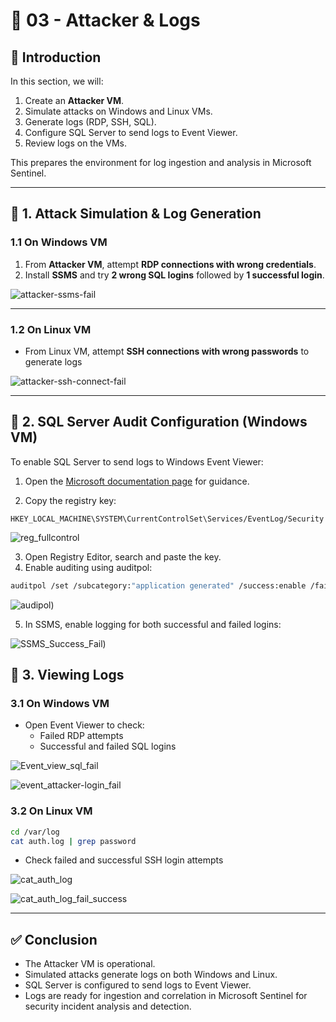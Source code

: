 # 🔴 03 - Attacker & Logs

## 📝 Introduction
In this section, we will:  

1. Create an **Attacker VM**.  
2. Simulate attacks on Windows and Linux VMs.  
3. Generate logs (RDP, SSH, SQL).  
4. Configure SQL Server to send logs to Event Viewer.  
5. Review logs on the VMs.  

This prepares the environment for log ingestion and analysis in Microsoft Sentinel.

---

## 🚀 1. Attack Simulation & Log Generation

### 1.1 On Windows VM

1. From **Attacker VM**, attempt **RDP connections with wrong credentials**.  
2. Install **SSMS** and try **2 wrong SQL logins** followed by **1 successful login**.  

![attacker-ssms-fail](https://github.com/AliChoukatli/CyberShield-SOC-Lab/blob/main/Screenshots/attacker-ssms-fail.png)

--- 

### 1.2 On Linux VM

- From Linux VM, attempt **SSH connections with wrong passwords** to generate logs

![attacker-ssh-connect-fail](https://github.com/AliChoukatli/CyberShield-SOC-Lab/blob/main/Screenshots/attacker-ssh-connect-fail.png)

----


## 🚀 2. SQL Server Audit Configuration (Windows VM)

To enable SQL Server to send logs to Windows Event Viewer:

1. Open the [Microsoft documentation page](https://learn.microsoft.com/en-us/sql/relational-databases/security/auditing/write-sql-server-audit-events-to-the-security-log?view=sql-server-ver16) for guidance.


2. Copy the registry key:

```pgsql
HKEY_LOCAL_MACHINE\SYSTEM\CurrentControlSet\Services/EventLog/Security
```

![reg_fullcontrol](https://github.com/AliChoukatli/CyberShield-SOC-Lab/blob/main/Screenshots/reg_fullcontrol.png)

3. Open Registry Editor, search and paste the key.
4. Enable auditing using auditpol:

```bash
auditpol /set /subcategory:"application generated" /success:enable /failure:enable
```

![audipol](https://github.com/AliChoukatli/CyberShield-SOC-Lab/blob/main/Screenshots/audipol_Cmd.png))

5. In SSMS, enable logging for both successful and failed logins:

![SSMS_Success_Fail](https://github.com/AliChoukatli/CyberShield-SOC-Lab/blob/main/Screenshots/SSMS_Success_Fail.png))


## 🚀 3. Viewing Logs

### 3.1 On Windows VM

- Open Event Viewer to check:
  - Failed RDP attempts
  - Successful and failed SQL logins
    
![Event_view_sql_fail](https://github.com/AliChoukatli/CyberShield-SOC-Lab/blob/main/Screenshots/Event_view_sql_fail.png)

![event_attacker-login_fail](https://github.com/AliChoukatli/CyberShield-SOC-Lab/blob/main/Screenshots/event_attacker-login_fail.png)


### 3.2 On Linux VM

```bash
cd /var/log
cat auth.log | grep password
```
- Check failed and successful SSH login attempts

![cat_auth_log](https://github.com/AliChoukatli/CyberShield-SOC-Lab/blob/main/Screenshots/cat_auth_log.png)

![cat_auth_log_fail_success](https://github.com/AliChoukatli/CyberShield-SOC-Lab/blob/main/Screenshots/cat_auth_log_fail_success.png)

---

## ✅ Conclusion

- The Attacker VM is operational.
- Simulated attacks generate logs on both Windows and Linux.
- SQL Server is configured to send logs to Event Viewer.
- Logs are ready for ingestion and correlation in Microsoft Sentinel for security incident analysis and detection.

